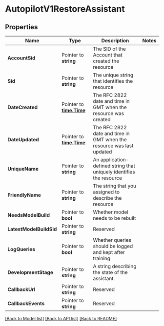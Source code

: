 # AutopilotV1RestoreAssistant

## Properties

Name | Type | Description | Notes
------------ | ------------- | ------------- | -------------
**AccountSid** | Pointer to **string** | The SID of the Account that created the resource |
**Sid** | Pointer to **string** | The unique string that identifies the resource |
**DateCreated** | Pointer to [**time.Time**](time.Time.md) | The RFC 2822 date and time in GMT when the resource was created |
**DateUpdated** | Pointer to [**time.Time**](time.Time.md) | The RFC 2822 date and time in GMT when the resource was last updated |
**UniqueName** | Pointer to **string** | An application-defined string that uniquely identifies the resource |
**FriendlyName** | Pointer to **string** | The string that you assigned to describe the resource |
**NeedsModelBuild** | Pointer to **bool** | Whether model needs to be rebuilt |
**LatestModelBuildSid** | Pointer to **string** | Reserved |
**LogQueries** | Pointer to **bool** | Whether queries should be logged and kept after training |
**DevelopmentStage** | Pointer to **string** | A string describing the state of the assistant. |
**CallbackUrl** | Pointer to **string** | Reserved |
**CallbackEvents** | Pointer to **string** | Reserved |

[[Back to Model list]](../README.md#documentation-for-models) [[Back to API list]](../README.md#documentation-for-api-endpoints) [[Back to README]](../README.md)


